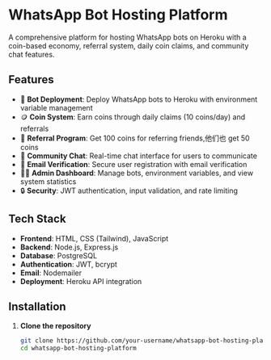 # WhatsApp Bot Hosting Platform

A comprehensive platform for hosting WhatsApp bots on Heroku with a coin-based economy, referral system, daily coin claims, and community chat features.

## Features

- 🤖 **Bot Deployment**: Deploy WhatsApp bots to Heroku with environment variable management
- 🪙 **Coin System**: Earn coins through daily claims (10 coins/day) and referrals
- 👥 **Referral Program**: Get 100 coins for referring friends,他们也 get 50 coins
- 💬 **Community Chat**: Real-time chat interface for users to communicate
- 📧 **Email Verification**: Secure user registration with email verification
- 👨‍💼 **Admin Dashboard**: Manage bots, environment variables, and view system statistics
- 🔒 **Security**: JWT authentication, input validation, and rate limiting

## Tech Stack

- **Frontend**: HTML, CSS (Tailwind), JavaScript
- **Backend**: Node.js, Express.js
- **Database**: PostgreSQL
- **Authentication**: JWT, bcrypt
- **Email**: Nodemailer
- **Deployment**: Heroku API integration

## Installation

1. **Clone the repository**
   ```bash
   git clone https://github.com/your-username/whatsapp-bot-hosting-platform.git
   cd whatsapp-bot-hosting-platform
